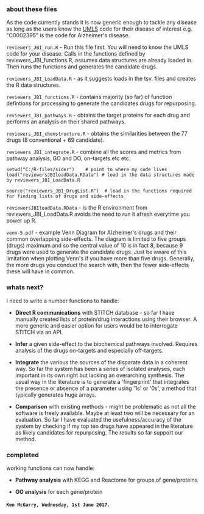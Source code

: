 ### about these files
As the code currently stands it is now generic enough to tackle any disease as long as the users know the [UMLS](https://www.nlm.nih.gov/research/umls/ "Unified Medical Language System") code for their disease of interest e.g. "C0002395" is the code for Alzheimer's disease.

`reviewers_JBI_run.R` - Run this file first. You will need to know the UMLS code for your disease. Calls in the functions defined by reviewers_JBI_functions.R, assumes data structures are already loaded in. Then runs the functions and generates the candidate drugs. 

`reviewers_JBI_LoadData.R` - as it suggests loads in the tsv. files and creates the R data structures.

`reviewers_JBI_functions.R` - contains majority (so far) of function defintions for processing to generate the candidates drugs for repurposing.

`reviewers_JBI_pathways.R` - obtains the target proteins for each drug and performs an analysis on their shared pathways.

`reviewers_JBI_chemstructure.R` - obtains the similarities between the 77 drugs (8 conventional + 69 candidate).

`reviewers_JBI_integrate.R` - combine all the scores and metrics from pathway analysis, GO and DO, on-targets etc etc.

```
setwd("C:/R-files/sider")    # point to where my code lives
load("reviewersJBIloadData.RData") # load in the data structures made by reviewers_JBI_LoadData.R

source("reviewers_JBI_DrugList.R")  # load in the functions required for finding lists of drugs and side-effects

```

`reviewersJBIloadData.RData` - is the R environment from reviewers_JBI_LoadData.R avoids the need to run it afresh everytime you power up R.

`venn-5.pdf` - example Venn Diagram for Alzheimer's drugs and their common overlapping side-effects. The diagram is limited to five groups (drugs) maximum and so the central value of 10 is in fact 8, because 9 drugs were used to generate the candidate drugs. Just be aware of this limitation when plotting Venn's if you have more than five drugs. Generally, the more drugs you conduct the search with, then the fewer side-effects these will have in common.

### whats next?
I need to write a number functions to handle:

+ **Direct R communications** with STITCH database - so far I have manually created lists of protein/drug interactions using their browser. A more generic and easier option for users would be to interrogate STITCH via an API.

+ **Infer** a given side-effect to the biochemical pathways involved. Requires analysis of the drugs on-targets and especially off-targets.

+ **Integrate** the various the sources of the disparate data in a coherent way. So far the system has been a series of isolated analyses, each important in its own right but lacking an overarching synthesis. The usual way in the literature is to generate a 'fingerprint' that integrates the presence or absence of a parameter using '1s' or '0s', a method that typically generates huge arrays.

+ **Comparison** with existing methods - might be problematic as not all the software is freely available. Maybe at least two will be necessary for an evaluation. So far I have evaluated the usefulness/accuracy of the system by checking if my top ten drugs have appeared in the literature as likely candidates for repurposing. The results so far support our method.

### completed
working functions can now handle:
+ **Pathway analysis** with KEGG and Reactome for groups of gene/proteins

+ **GO analysis** for each gene/protein

#### `Ken McGarry, Wednesday, 1st June 2017.`
